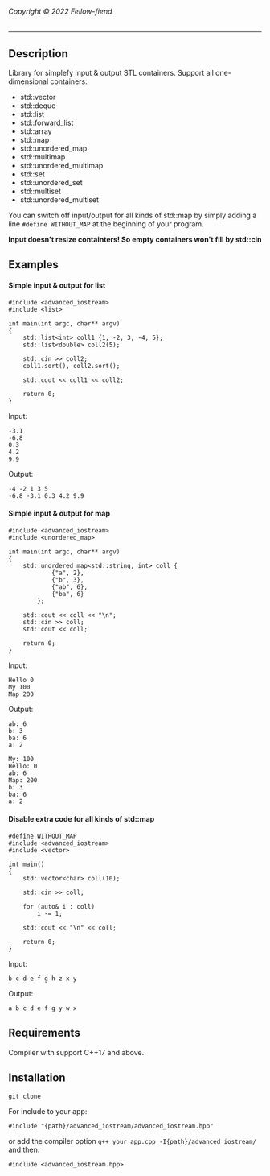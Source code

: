

###### Copyright &#169; 2022 Fellow-fiend

---

## Description
Library for simplefy input & output STL containers.
Support all one-dimensional containers:
- std::vector
- std::deque
- std::list
- std::forward_list
- std::array
- std::map
- std::unordered_map
- std::multimap
- std::unordered_multimap
 - std::set
 - std::unordered_set
 - std::multiset
 - std::unordered_multiset


You can switch off input/output for all kinds of std::map by simply adding a line `#define WITHOUT_MAP` at the beginning of your program.

**Input doesn't resize containters! So empty containers won't fill by std::cin**

## Examples
#### Simple input & output for list

    #include <advanced_iostream>
    #include <list>
    
    int main(int argc, char** argv)
    {
        std::list<int> coll1 {1, -2, 3, -4, 5};
        std::list<double> coll2(5);
        
        std::cin >> coll2;
        coll1.sort(), coll2.sort();
        
        std::cout << coll1 << coll2;
        
        return 0;
    }

Input:
    
    -3.1
    -6.8
    0.3
    4.2
    9.9
    
Output:
    
    -4 -2 1 3 5
    -6.8 -3.1 0.3 4.2 9.9
    
#### Simple input & output for map

    #include <advanced_iostream>
    #include <unordered_map>
    
    int main(int argc, char** argv)
    {
        std::unordered_map<std::string, int> coll {
                {"a", 2},
                {"b", 3},
                {"ab", 6},
                {"ba", 6}
            };
    
        std::cout << coll << "\n";
        std::cin >> coll;
        std::cout << coll;
        
        return 0;
    }
    
Input:
    
    Hello 0
    My 100
    Map 200
    
Output:
    
    ab: 6
    b: 3
    ba: 6
    a: 2
    
    My: 100
    Hello: 0
    ab: 6
    Map: 200
    b: 3
    ba: 6
    a: 2

#### Disable extra code for all kinds of std::map
    
    #define WITHOUT_MAP 
    #include <advanced_iostream>
    #include <vector>
    
    int main()
    {
        std::vector<char> coll(10);
        
        std::cin >> coll;
        
        for (auto& i : coll)
            i -= 1;
        
        std::cout << "\n" << coll;
    
        return 0;
    }

Input:

    b c d e f g h z x y
    
Output:
    
    a b c d e f g y w x 

    
    
## Requirements
Compiler with support C++17 and above.

## Installation
    
    git clone 
    
For include to your app:
    
    #include "{path}/advanced_iostream/advanced_iostream.hpp"

or add the compiler option `g++ your_app.cpp -I{path}/advanced_iostream/` and then:
    
    #include <advanced_iostream.hpp>




